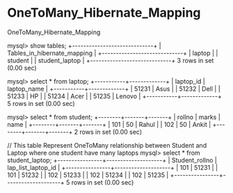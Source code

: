 # OneToMany_Hibernate_Mapping


OneToMany_Hibernate_Mapping


mysql> show tables;
+-----------------------------+
| Tables_in_hibernate_mapping |
+-----------------------------+
| laptop                      |
| student                     |
| student_laptop              |
+-----------------------------+
3 rows in set (0.00 sec)

mysql> select * from laptop;
+-----------+-------------+
| laptop_id | laptop_name |
+-----------+-------------+
|     51231 | Asus        |
|     51232 | Dell        |
|     51233 | HP          |
|     51234 | Acer        |
|     51235 | Lenovo      |
+-----------+-------------+
5 rows in set (0.00 sec)

mysql> select * from student;
+--------+-------+-------+
| rollno | marks | name  |
+--------+-------+-------+
|    101 |    50 | Rahul |
|    102 |    50 | Ankit |
+--------+-------+-------+
2 rows in set (0.00 sec)


// This table Represent OneToMany relationship between Student and Laptop
where one student have many laptops
mysql> select * from student_laptop;
+----------------+--------------------+
| Student_rollno | lap_list_laptop_id |
+----------------+--------------------+
|            101 |              51231 |
|            101 |              51232 |
|            102 |              51233 |
|            102 |              51234 |
|            102 |              51235 |
+----------------+--------------------+
5 rows in set (0.00 sec)

